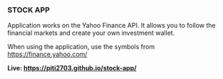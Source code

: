 <h3>STOCK APP</h3>

Application works on the Yahoo Finance API. It allows you to follow the financial markets and create your own investment wallet.

When using the application, use the symbols from https://finance.yahoo.com/

<b>Live: https://piti2703.github.io/stock-app/</b>
